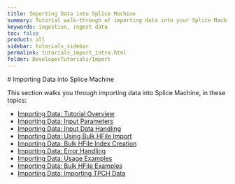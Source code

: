 ```yaml
---
title: Importing Data into Splice Machine
summary: Tutorial walk-through of importing data into your Splice Machine Database.
keywords: ingestion, ingest data
toc: false
product: all
sidebar: tutorials_sidebar
permalink: tutorials_import_intro.html
folder: DeveloperTutorials/Import
---
```

<section>
<div class="TopicContent" data-swiftype-index="true" markdown="1">
# Importing Data into Splice Machine

This section walks you through importing data into Splice Machine, in these topics:

*  [Importing Data: Tutorial Overview](tutorials_ingest_importoverview.html)
*  [Importing Data: Input Parameters](tutorials_ingest_importparams.html)
*  [Importing Data: Input Data Handling](tutorials_ingest_importinput.html)
*  [Importing Data: Using Bulk HFile Import](tutorials_ingest_importbulkhfile.html)
*  [Importing Data: Bulk HFile Index Creation](tutorials_ingest_importbulkindex.html)
*  [Importing Data: Error Handling](tutorials_ingest_importerrors.html)
*  [Importing Data: Usage Examples](tutorials_ingest_importexamples1.html)
*  [Importing Data: Bulk HFile Examples](tutorials_ingest_importexampleshfile.html)
*  [Importing Data: Importing TPCH Data](tutorials_ingest_importexamplestpch.html)

</div>
</section>
